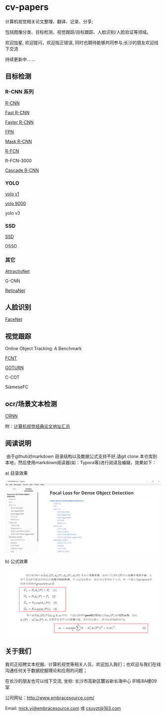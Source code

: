 # cv-papers
计算机视觉相关论文整理、翻译、记录、分享;

包括图像分类、目标检测、视觉跟踪/目标跟踪、人脸识别/人脸验证等领域。

欢迎加星, 欢迎提问，欢迎指正错误, 同时也期待能够共同参与;长沙的朋友欢迎线下交流

持续更新中... ...



## 目标检测

### R-CNN 系列

<a href='R-CNN.md'>R-CNN</a>

<a href='Fast R-CNN.md'>Fast R-CNN</a>

<a href='Faster R-CNN.md'>Faster R-CNN</a>

<a href='FPN.md'>FPN</a>

<a href='Mask R-CNN.md'>Mask R-CNN</a>

<a href='R-FCN.md'>R-FCN</a>

R-FCN-3000

<a href='Cascade R-CNN.md'>Cascade R-CNN</a>

### YOLO

<a href='YOLO.md'>yolo v1 </a>

<a href='YOLO 9000.md'>yolo 9000</a>

yolo v3

### SSD

<a href='SSD.md'>SSD</a>

DSSD

### 其它

<a href='AttractioNet.md'>AttractioNet</a>

G-CNN

<a href='RetinaNet.md'>RetinaNet</a>



## 人脸识别

<a href='FaceNet.md'>FaceNet</a>



## 视觉跟踪

Online Object Tracking: A Benchmark

<a href='Cascade R-CNN.md'>FCNT</a>

<a href='GOTURN.md'>GOTURN</a>

C-COT

SiameseFC



## ocr/场景文本检测

<a href='CRNN.md'>CRNN</a>



附：<a href='计算机视觉经典论文地址汇总.md'>计算机视觉经典论文地址汇总</a>



## 阅读说明

​        由于github对markdown 目录结构以及数据公式支持不好,请git clone 本仓库到本地，然后使用markdown阅读器(如：Typora等)进行阅读及编辑，效果如下：

a) 目录效果

![](pic/ReadMe-fig1.jpg)



b) 公式效果

![](pic/ReadMe-fig2.jpg)





## 关于我们

我司正招聘文本挖掘、计算机视觉等相关人员，欢迎加入我们；也欢迎与我们在线沟通任何关于数据挖掘理论和应用的问题；

在长沙的朋友也可以线下交流, 坐标: 长沙市高新区麓谷新长海中心 B1栋8A楼09室

公司网址：http://www.embracesource.com/

Email: mick.yi@embracesource.com 或 csuyzt@163.com

